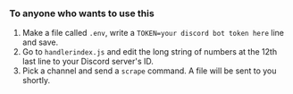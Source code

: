 ### To anyone who wants to use this

1. Make a file called `.env`, write a `TOKEN=your discord bot token here` line and save.
2. Go to `handlerindex.js` and edit the long string of numbers at the 12th last line to your Discord server's ID.
3. Pick a channel and send a `scrape` command. A file will be sent to you shortly.